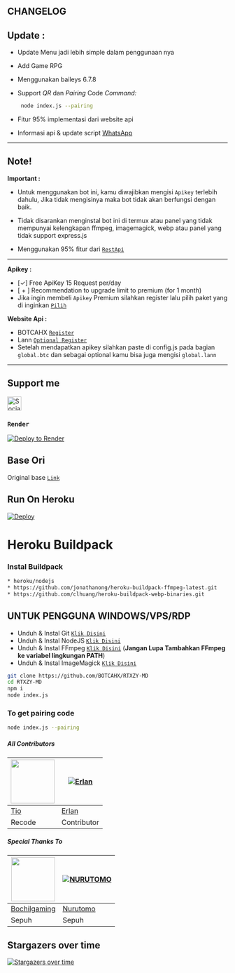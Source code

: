 ## CHANGELOG

**Update :**
----
- Update Menu jadi lebih simple dalam penggunaan nya
- Add Game RPG 
- Menggunakan baileys 6.7.8
- Support *QR* dan *Pairing* Code *Command:*
  ```bash
   node index.js --pairing
  ``` 
- Fitur 95% implementasi dari website api
  
- Informasi api & update script [WhatsApp](https://whatsapp.com/channel/0029Va8ZH8fFXUuc69TGVw1q)


----
  ## Note!
  **Important :**
  
- Untuk menggunakan bot ini, kamu diwajibkan mengisi ```Apikey``` terlebih dahulu, Jika tidak mengisinya maka bot tidak akan berfungsi dengan baik.
- Tidak disarankan menginstal bot ini di termux atau panel yang tidak mempunyai kelengkapan ffmpeg, imagemagick, webp atau panel yang tidak support express.js
  
- Menggunakan 95% fitur dari [`RestApi`](https://api.botcahx.eu.org)  

----
**Apikey :**
- [✓] Free ApiKey 15 Request per/day
- [ + ] Recommendation to upgrade limit to premium (for 1 month)
- Jika ingin membeli ```Apikey``` Premium silahkan register lalu pilih paket yang di inginkan [`Pilih`](https://api.botcahx.eu.org/price)

**Website Api :**
- BOTCAHX [`Register`](https://api.botcahx.eu.org)
- Lann [`Optional Register`](https://api.betabotz.eu.org) 
- Setelah mendapatkan apikey silahkan paste di config.js pada bagian ```global.btc``` dan sebagai optional kamu bisa juga mengisi ```global.lann```
---

## Support me 

<a href="https://sociabuzz.com/tioclkp02" target="_blank"><img src="https://img.shields.io/badge/Buy_Me_A_Coffee-FFDD00?style=for-the-badge&logo=buy-me-a-coffee&logoColor=black" height="32px" alt="Sociabuzz"></a>


### `Render`

[![Deploy to Render](https://render.com/images/deploy-to-render-button.svg)](https://dashboard.render.com/blueprint/new?repo=https%3A%2F%2Fgithub.com%2FBOTCAHX%2FRTXZY-MD)
## Base Ori
Original base [`Link`](https://github.com/HelgaIlham/ZukaBet)

## Run On Heroku

[![Deploy](https://www.herokucdn.com/deploy/button.svg)](https://heroku.com/deploy?template=https://github.com/BOTCAHX/RTXZY-MD)
# Heroku Buildpack
### Instal Buildpack
```bash
* heroku/nodejs
* https://github.com/jonathanong/heroku-buildpack-ffmpeg-latest.git
* https://github.com/clhuang/heroku-buildpack-webp-binaries.git
```

## UNTUK PENGGUNA WINDOWS/VPS/RDP

* Unduh & Instal Git [`Klik Disini`](https://git-scm.com/downloads)
* Unduh & Instal NodeJS [`Klik Disini`](https://nodejs.org/en/download)
* Unduh & Instal FFmpeg [`Klik Disini`](https://ffmpeg.org/download.html) (**Jangan Lupa Tambahkan FFmpeg ke variabel lingkungan PATH**)
* Unduh & Instal ImageMagick [`Klik Disini`](https://imagemagick.org/script/download.php)

```bash
git clone https://github.com/BOTCAHX/RTXZY-MD
cd RTXZY-MD
npm i
node index.js
```

### To get pairing code 
```bash
node index.js --pairing

```


##### All Contributors
<a href="https://github.com/BOTCAHX"><img src="https://github.com/BOTCAHX.png?size=100" width="100" height="100"></a> | [![Erlan](https://github.com/ERLANRAHMAT.png?size=100)](https://github.com/ERLANRAHMAT) 
---|---
[Tio](https://github.com/BOTCAHX)  | [Erlan](https://github.com/ERLANRAHMAT)
Recode | Contributor |

##### Special Thanks To
<!--[![Nurutomo](https://github.com/Nurutomo.png?size=100)](https://github.com/Nurutomo)
[![BochilGaming](https://github.com/BochilGaming.png?size=100)](https://github.com/BochilGaming)
[![adiwajshing/Baileys](https://github.com/adiwajshing.png?size=100)](https://github.com/adiwajshing)-->
<a href="https://github.com/BochilGaming"><img src="https://github.com/BochilGaming.png?size=100" width="100" height="100"></a> | [![NURUTOMO](https://github.com/Nurutomo.png?size=100)](https://github.com/Nurutomo) 
---|---
[Bochilgaming](https://github.com/BochilGaming)  | [Nurutomo](https://github.com/Nurutomo)
Sepuh | Sepuh |


## Stargazers over time
[![Stargazers over time](https://starchart.cc/BOTCAHX/RTXZY-MD.svg?background=%23FFFFFF&axis=%23333333&line=%23e76060)](https://starchart.cc/BOTCAHX/RTXZY-MD)
